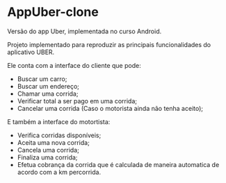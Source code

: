 # AppUber-clone
Versão do app Uber, implementada no curso Android.

Projeto implementado para reproduzir as principais funcionalidades do aplicativo UBER. 

Ele conta com a interface do cliente que pode: 
  - Buscar um carro;
  - Buscar um endereço;
  - Chamar uma corrida;
  - Verificar total a ser pago em uma corrida;
  - Cancelar uma corrida (Caso o motorista ainda não tenha aceito);
  
E também a interface do motortista:
  - Verifica corridas disponíveis;
  - Aceita uma nova corrida;
  - Cancela uma corrida;
  - Finaliza uma corrida;
  - Efetua cobrança da corrida que é calculada de maneira automatica de acordo com  a km percorrida.
